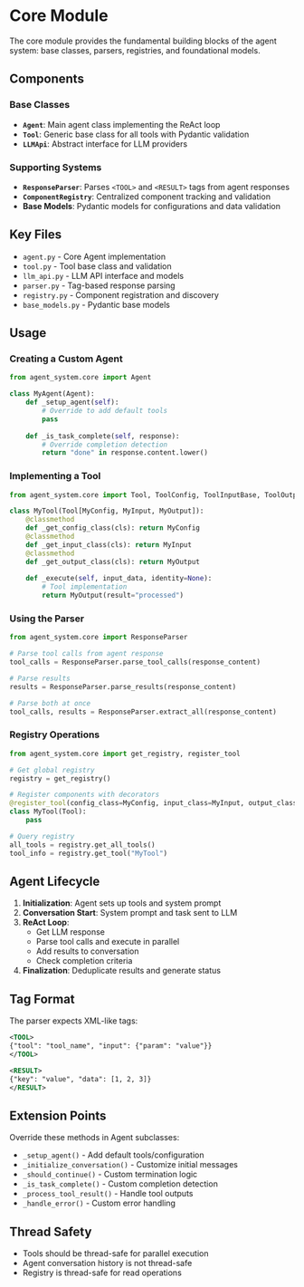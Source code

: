 # Core Module

The core module provides the fundamental building blocks of the agent system: base classes, parsers, registries, and foundational models.

## Components

### Base Classes

- **`Agent`**: Main agent class implementing the ReAct loop
- **`Tool`**: Generic base class for all tools with Pydantic validation
- **`LLMApi`**: Abstract interface for LLM providers

### Supporting Systems

- **`ResponseParser`**: Parses `<TOOL>` and `<RESULT>` tags from agent responses
- **`ComponentRegistry`**: Centralized component tracking and validation
- **Base Models**: Pydantic models for configurations and data validation

## Key Files

- `agent.py` - Core Agent implementation
- `tool.py` - Tool base class and validation
- `llm_api.py` - LLM API interface and models
- `parser.py` - Tag-based response parsing
- `registry.py` - Component registration and discovery
- `base_models.py` - Pydantic base models

## Usage

### Creating a Custom Agent

```python
from agent_system.core import Agent

class MyAgent(Agent):
    def _setup_agent(self):
        # Override to add default tools
        pass
    
    def _is_task_complete(self, response):
        # Override completion detection
        return "done" in response.content.lower()
```

### Implementing a Tool

```python
from agent_system.core import Tool, ToolConfig, ToolInputBase, ToolOutputBase

class MyTool(Tool[MyConfig, MyInput, MyOutput]):
    @classmethod
    def _get_config_class(cls): return MyConfig
    @classmethod  
    def _get_input_class(cls): return MyInput
    @classmethod
    def _get_output_class(cls): return MyOutput
    
    def _execute(self, input_data, identity=None):
        # Tool implementation
        return MyOutput(result="processed")
```

### Using the Parser

```python
from agent_system.core import ResponseParser

# Parse tool calls from agent response
tool_calls = ResponseParser.parse_tool_calls(response_content)

# Parse results 
results = ResponseParser.parse_results(response_content)

# Parse both at once
tool_calls, results = ResponseParser.extract_all(response_content)
```

### Registry Operations

```python
from agent_system.core import get_registry, register_tool

# Get global registry
registry = get_registry()

# Register components with decorators
@register_tool(config_class=MyConfig, input_class=MyInput, output_class=MyOutput)
class MyTool(Tool):
    pass

# Query registry
all_tools = registry.get_all_tools()
tool_info = registry.get_tool("MyTool")
```

## Agent Lifecycle

1. **Initialization**: Agent sets up tools and system prompt
2. **Conversation Start**: System prompt and task sent to LLM
3. **ReAct Loop**: 
   - Get LLM response
   - Parse tool calls and execute in parallel
   - Add results to conversation
   - Check completion criteria
4. **Finalization**: Deduplicate results and generate status

## Tag Format

The parser expects XML-like tags:

```xml
<TOOL>
{"tool": "tool_name", "input": {"param": "value"}}
</TOOL>

<RESULT>
{"key": "value", "data": [1, 2, 3]}
</RESULT>
```

## Extension Points

Override these methods in Agent subclasses:

- `_setup_agent()` - Add default tools/configuration
- `_initialize_conversation()` - Customize initial messages
- `_should_continue()` - Custom termination logic
- `_is_task_complete()` - Custom completion detection
- `_process_tool_result()` - Handle tool outputs
- `_handle_error()` - Custom error handling

## Thread Safety

- Tools should be thread-safe for parallel execution
- Agent conversation history is not thread-safe
- Registry is thread-safe for read operations